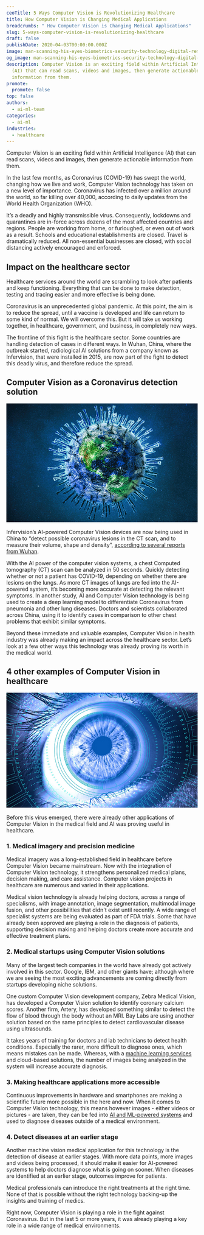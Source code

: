```yaml
---
ceoTitle: 5 Ways Computer Vision is Revolutionizing Healthcare
title: How Computer Vision is Changing Medical Applications
breadcrumbs: " How Computer Vision is Changing Medical Applications"
slug: 5-ways-computer-vision-is-revolutionizing-healthcare
draft: false
publishDate: 2020-04-03T00:00:00.000Z
image: man-scanning-his-eyes-biometrics-security-technology-digital-remix.jpg
og_image: man-scanning-his-eyes-biometrics-security-technology-digital-remix.jpg
description: Computer Vision is an exciting field within Artificial Intelligence
  (AI) that can read scans, videos and images, then generate actionable
  information from them.
promote:
  promote: false
top: false
authors:
  - ai-ml-team
categories:
  - ai-ml
industries:
  - healthcare
---
```

Computer Vision is an exciting field within Artificial Intelligence (AI) that can read scans, videos and images, then generate actionable information from them.

In the last few months, as Coronavirus (COVID-19) has swept the world, changing how we live and work, Computer Vision technology has taken on a new level of importance. Coronavirus has infected over a million around the world, so far killing over 40,000, according to daily updates from the World Health Organization (WHO).

It’s a deadly and highly transmissible virus. Consequently, lockdowns and quarantines are in-force across dozens of the most affected countries and regions. People are working from home, or furloughed, or even out of work as a result. Schools and educational establishments are closed. Travel is dramatically reduced. All non-essential businesses are closed, with social distancing actively encouraged and enforced.

## Impact on the healthcare sector

Healthcare services around the world are scrambling to look after patients and keep functioning. Everything that can be done to make detection, testing and tracing easier and more effective is being done.

Coronavirus is an unprecedented global pandemic. At this point, the aim is to reduce the spread, until a vaccine is developed and life can return to some kind of normal. We will overcome this. But it will take us working together, in healthcare, government, and business, in completely new ways.

The frontline of this fight is the healthcare sector. Some countries are handling detection of cases in different ways. In Wuhan, China, where the outbreak started, radiological AI solutions from a company known as Infervision, that were installed in 2015, are now part of the fight to detect this deadly virus, and therefore reduce the spread.

## Computer Vision as a Coronavirus detection solution

![Using computer vision to detect the coronavirus](Using-computer-vision-to-detect-the-coronavirus.jpg)

Infervision’s AI-powered Computer Vision devices are now being used in China to “detect possible coronavirus lesions in the CT scan, and to measure their volume, shape and density”, <a href="https://www.imveurope.com/news/ai-aids-doctors-assess-covid-19-ct-scans" target="_blank">according to several reports from Wuhan</a>.

With the AI power of the computer vision systems, a chest Computed tomography (CT) scan can be analyzed in 50 seconds. Quickly detecting whether or not a patient has COVID-19, depending on whether there are lesions on the lungs. As more CT images of lungs are fed into the AI-powered system, it’s becoming more accurate at detecting the relevant symptoms.
In another study, AI and Computer Vision technology is being used to create a deep learning model to differentiate Coronavirus from pneumonia and other lung diseases. Doctors and scientists collaborated across China, using it to identify cases in comparison to other chest problems that exhibit similar symptoms.

Beyond these immediate and valuable examples, Computer Vision in health industry was already making an impact across the healthcare sector. Let’s look at a few other ways this technology was already proving its worth in the medical world.

## 4 other examples of Computer Vision in healthcare

![Applications of computer vision in medical field](Applications-of-computer-vision-in-medical-field.jpg)

Before this virus emerged, there were already other applications of Computer Vision in the medical field and AI was proving useful in healthcare.

### 1. Medical imagery and precision medicine

Medical imagery was a long-established field in healthcare before Computer Vision became mainstream. Now with the integration of Computer Vision technology, it strengthens personalized medical plans, decision making, and care assistance. Computer vision projects in healthcare are numerous and varied in their applications.


Medical vision technology is already helping doctors, across a range of specialisms, with image annotation, image segmentation, multimodal image fusion, and other possibilities that didn't exist until recently. A wide range of specialist systems are being evaluated as part of FDA trials. Some that have already been approved are playing a role in the diagnosis of patients, supporting decision making and helping doctors create more accurate and effective treatment plans.

### 2. Medical startups using Computer Vision solutions

Many of the largest tech companies in the world have already got actively involved in this sector. Google, IBM, and other giants have; although where we are seeing the most exciting advancements are coming directly from startups developing niche solutions.

One custom Сomputer Vision development company, Zebra Medical Vision, has developed a Computer Vision solution to identify coronary calcium scores. Another firm, Artery, has developed something similar to detect the flow of blood through the body without an MRI. Bay Labs are using another solution based on the same principles to detect cardiovascular disease using ultrasounds.

It takes years of training for doctors and lab technicians to detect health conditions. Especially the rarer, more difficult to diagnose ones, which means mistakes can be made. Whereas, with a <a href="https://anadea.info/services/machine-learning-software-development" target="_blank">machine learning services</a> and cloud-based solutions, the number of images being analyzed in the system will increase accurate diagnosis.

### 3. Making healthcare applications more accessible

Continuous improvements in hardware and smartphones are making a scientific future more possible in the here and now. When it comes to Computer Vision technology, this means however images - either videos or pictures - are taken, they can be fed into <a href="https://anadea.info/blog/machine-learning-in-healthcare" target="_blank">AI and ML-powered systems</a> and used to diagnose diseases outside of a medical environment.

### 4. Detect diseases at an earlier stage

Another machine vision medical application for this technology is the detection of disease at earlier stages. With more data points, more images and videos being processed, it should make it easier for AI-powered systems to help doctors diagnose what is going on sooner. When diseases are identified at an earlier stage, outcomes improve for patients.

Medical professionals can introduce the right treatments at the right time. None of that is possible without the right technology backing-up the insights and training of medics.

Right now, Computer Vision is playing a role in the fight against Coronavirus. But in the last 5 or more years, it was already playing a key role in a wide range of medical environments.

